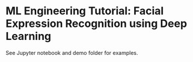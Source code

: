 # ML Engineering Tutorial: Facial Expression Recognition using Deep Learning

See Jupyter notebook and demo folder for examples.
